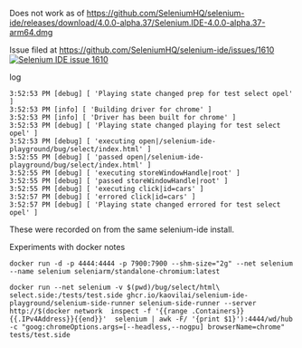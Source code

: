Does not work as of https://github.com/SeleniumHQ/selenium-ide/releases/download/4.0.0-alpha.37/Selenium.IDE-4.0.0-alpha.37-arm64.dmg

Issue filed at https://github.com/SeleniumHQ/selenium-ide/issues/1610 [![Selenium IDE issue 1610](https://github.com/kaovilai/selenium-ide-playground/actions/workflows/selenium-ide-1610.yml/badge.svg)](https://github.com/kaovilai/selenium-ide-playground/actions/workflows/selenium-ide-1610.yml)

log
```
3:52:53 PM [debug] [ 'Playing state changed prep for test select opel' ]
3:52:53 PM [info] [ 'Building driver for chrome' ]
3:52:53 PM [info] [ 'Driver has been built for chrome' ]
3:52:53 PM [debug] [ 'Playing state changed playing for test select opel' ]
3:52:53 PM [debug] [ 'executing open|/selenium-ide-playground/bug/select/index.html' ]
3:52:55 PM [debug] [ 'passed open|/selenium-ide-playground/bug/select/index.html' ]
3:52:55 PM [debug] [ 'executing storeWindowHandle|root' ]
3:52:55 PM [debug] [ 'passed storeWindowHandle|root' ]
3:52:55 PM [debug] [ 'executing click|id=cars' ]
3:52:57 PM [debug] [ 'errored click|id=cars' ]
3:52:57 PM [debug] [ 'Playing state changed errored for test select opel' ]
```

These were recorded on from the same selenium-ide install.


Experiments with docker notes
```
docker run -d -p 4444:4444 -p 7900:7900 --shm-size="2g" --net selenium --name selenium seleniarm/standalone-chromium:latest
```
```
docker run --net selenium -v $(pwd)/bug/select/html\ select.side:/tests/test.side ghcr.io/kaovilai/selenium-ide-playground/selenium-side-runner selenium-side-runner --server http://$(docker network  inspect -f '{{range .Containers}}{{.IPv4Address}}{{end}}'  selenium | awk -F/ '{print $1}'):4444/wd/hub -c "goog:chromeOptions.args=[--headless,--nogpu] browserName=chrome" tests/test.side
```